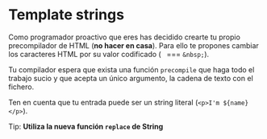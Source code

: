 # Template strings

Como programador proactivo que eres has decidido crearte tu propio precompilador de HTML (**no hacer en casa**).
Para ello te propones cambiar los caracteres HTML por su valor codificado (` ` === `&nbsp;`).

Tu compilador espera que exista una función `precompile` que haga todo el trabajo sucio y que acepta un único argumento, la cadena de texto con el fichero.

Ten en cuenta que tu entrada puede ser un string literal (`<p>I'm ${name}</p>`).

Tip: **Utiliza la nueva función `replace` de String**
